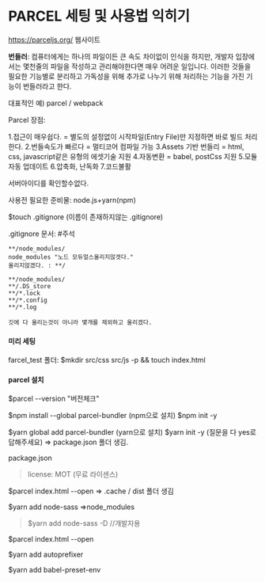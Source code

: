 # PARCEL 세팅 및 사용법 익히기

https://parceljs.org/ 웹사이트

**번들러**: 컴퓨터에게는 하나의 파일이든 큰 속도 차이없이 인식을 하지만,
개발자 입장에서는 몇천줄의 파일을 작성하고 관리해야한다면 매우 어려운 일입니다.
이러한 것들을 필요한 기능별로 분리하고 가독성을 위해 추가로 나누기 위해 처리하는 기능을 가진 기능이 번들러라고 한다.

대표적인 예) parcel / webpack

Parcel 장점:

1.접근이 매우쉽다. = 별도의 설정없이 시작파일(Entry File)만 지정하면 바로 빌드 처리한다.
2.번들속도가 빠르다 = 멀티코어 컴파일 가능
3.Assets 기반 번들리 = html, css, javascript같은 유형의 에셋기술 지원
4.자동변환 = babel, postCss 지원
5.모듈자동 업데이트 
6.압축화, 난독화
7.코드불활

서버아이디를 확인할수없다. 

사용전 필요한 준비물: node.js+yarn(npm)

$touch .gitignore (이름이 존재하지않는 .gitignore)

 .gitignore 문서: #주석

```gitignore
**/node_modules/
node_modules "노드 모듀얼스올리지않겟다."
올리지않겠다. : **/

**/node_modules/
**/.DS_store
**/*.lock
**/*.config
**/*.log

깃에 다 올리는것이 아니라 몇개를 제외하고 올리겠다. 
```



#### 미리 세팅

farcel_test 폴더: $mkdir src/css src/js -p && touch index.html



#### parcel 설치

$parcel --version "버전체크"

$npm install --global parcel-bundler (npm으로 설치)
$npm init -y

$yarn global add parcel-bundler (yarn으로 설치)
$yarn init -y (질문을 다 yes로 답해주세요) => package.json 폴더 생김.

package.json

> license: MOT (무료 라이센스)



$parcel index.html --open => .cache / dist 폴더 생김

$yarn add node-sass =>node_modules

> $yarn add node-sass -D  //개발자용

$parcel index.html --open



$yarn add autoprefixer

$yarn add babel-preset-env